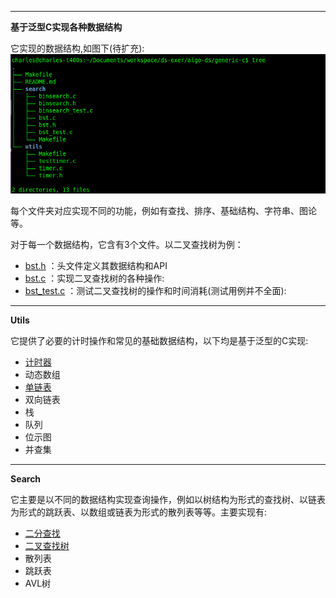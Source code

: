 -----

**基于泛型C实现各种数据结构**

它实现的数据结构,如图下(待扩充):
![数据结构](https://github.com/charlesxiong/algo-ds/blob/master/java/images/Selection_036.png)

每个文件夹对应实现不同的功能，例如有查找、排序、基础结构、字符串、图论等。

对于每一个数据结构，它含有3个文件。以二叉查找树为例：

- [bst.h](https://github.com/charlesxiong/algo-ds/blob/master/generic-c/search/bst.h) ：头文件定义其数据结构和API
- [bst.c](https://github.com/charlesxiong/algo-ds/blob/master/generic-c/search/bst.c) ：实现二叉查找树的各种操作: 
- [bst_test.c](https://github.com/charlesxiong/algo-ds/blob/master/generic-c/search/bst_test.c) ：测试二叉查找树的操作和时间消耗(测试用例并不全面): 



-----

**Utils**

它提供了必要的计时操作和常见的基础数据结构，以下均是基于泛型的C实现:

- [计时器](https://github.com/charlesxiong/algo-ds/blob/master/generic-c/utils/timer.c) 
- 动态数组
- [单链表](https://github.com/charlesxiong/algo-ds/blob/master/generic-c/utils/linklist.c)
- 双向链表
- 栈
- 队列
- 位示图
- 并查集

-----

**Search**

它主要是以不同的数据结构实现查询操作，例如以树结构为形式的查找树、以链表为形式的跳跃表、以数组或链表为形式的散列表等等。主要实现有:

- [二分查找](https://github.com/charlesxiong/algo-ds/blob/master/generic-c/search/binsearch.c)
- [二叉查找树](https://github.com/charlesxiong/algo-ds/blob/master/generic-c/search/bst.c)
- 散列表
- 跳跃表
- AVL树

